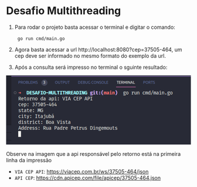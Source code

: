 # Desafio Multithreading

1. Para rodar o projeto basta acessar o terminal e digitar o comando:

        go run cmd/main.go

2. Agora basta acessar a url http://localhost:8080?cep=37505-464, um cep deve ser informado no mesmo formato do exemplo da url.

3. Após a consulta será impresso no terminal o sguinte resultado:

<img src="./public/images/terminal-result.png">

Observe na imagem que a api responsável pelo retorno está na primeira linha da impressão

- `VIA CEP API`: https://viacep.com.br/ws/37505-464/json
- `API CEP`: https://cdn.apicep.com/file/apicep/37505-464.json